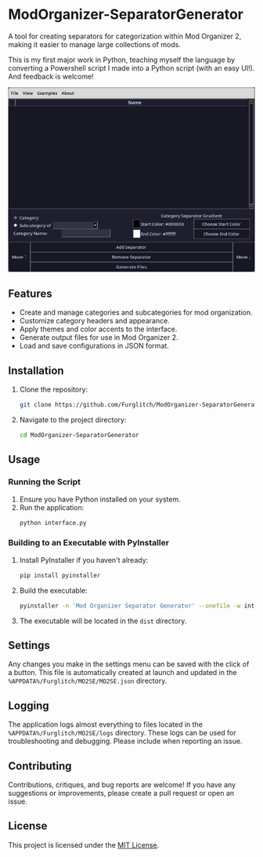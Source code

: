 # ModOrganizer-SeparatorGenerator

A tool for creating separators for categorization within Mod Organizer 2, making it easier to manage large collections of mods.

This is my first major work in Python, teaching myself the language by converting a Powershell script I made into a Python script (with an easy UI!). And feedback is welcome!

<img src="preview.png"></img>

## Features

- Create and manage categories and subcategories for mod organization.
- Customize category headers and appearance.
- Apply themes and color accents to the interface.
- Generate output files for use in Mod Organizer 2.
- Load and save configurations in JSON format.

## Installation

1. Clone the repository:
    ```sh
    git clone https://github.com/Furglitch/ModOrganizer-SeparatorGenerator.git
    ```
2. Navigate to the project directory:
    ```sh
    cd ModOrganizer-SeparatorGenerator
    ```

## Usage

### Running the Script

1. Ensure you have Python installed on your system.
2. Run the application:
    ```sh
    python interface.py
    ```

### Building to an Executable with PyInstaller

1. Install PyInstaller if you haven't already:
    ```sh
    pip install pyinstaller
    ```
2. Build the executable:
    ```sh
    pyinstaller -n 'Mod Organizer Separator Generator' --onefile -w interface.py backend.py --add-data "resources;resources" -i 'resources/icon.ico'
    ```
3. The executable will be located in the `dist` directory.

## Settings

Any changes you make in the settings menu can be saved with the click of a button. This file is automatically created at launch and updated in the `%APPDATA%/Furglitch/MO2SE/MO2SE.json` directory. 

## Logging

The application logs almost everything to files located in the `%APPDATA%/Furglitch/MO2SE/logs` directory. These logs can be used for troubleshooting and debugging. Please include when reporting an issue.

## Contributing

Contributions, critiques, and bug reports are welcome! If you have any suggestions or improvements, please create a pull request or open an issue.


## License
This project is licensed under the [MIT License](https://opensource.org/licenses/MIT).